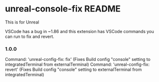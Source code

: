 # unreal-console-fix README

This is for Unreal

VSCode has a bug in ~1.86 and this extension has VSCode commands you can run to fix and revert.

### 1.0.0
Command: 'unreal-config-fix: fix' (Fixes Build config "console" setting to integratedTerminal from externalTerminal)
Command: 'unreal-config-fix: revert' (Fixes Build config "console" setting to externalTerminal from integratedTerminal)
